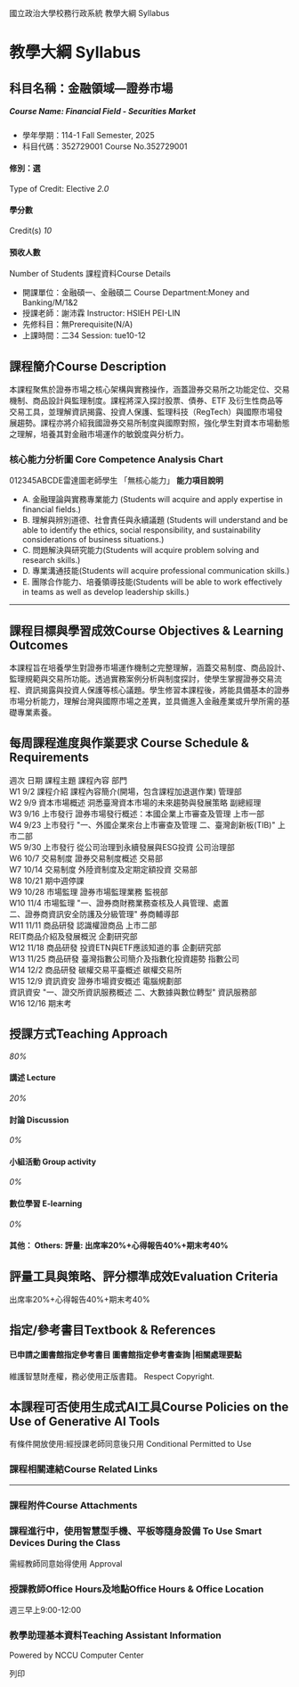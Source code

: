國立政治大學校務行政系統 教學大綱 Syllabus
# 教學大綱 Syllabus
##  科目名稱：金融領域—證券市場
#####  Course Name: Financial Field - Securities Market
  * 學年學期：114-1 Fall Semester, 2025 
  * 科目代碼：352729001 Course No.352729001


#### 修別：選
Type of Credit: Elective 
_2.0_
#### 學分數
Credit(s)
_10_
#### 預收人數
Number of Students
課程資料Course Details
  * 開課單位：金融碩一、金融碩二 Course Department:Money and Banking/M/1&2 
  * 授課老師：謝沛霖 Instructor: HSIEH PEI-LIN 
  * 先修科目：無Prerequisite(N/A)
  * 上課時間：二34 Session: tue10-12 


##  課程簡介Course Description
本課程聚焦於證券市場之核心架構與實務操作，涵蓋證券交易所之功能定位、交易機制、商品設計與監理制度。課程將深入探討股票、債券、ETF 及衍生性商品等交易工具，並理解資訊揭露、投資人保護、監理科技（RegTech）與國際市場發展趨勢。課程亦將介紹我國證券交易所制度與國際對照，強化學生對資本市場動態之理解，培養其對金融市場運作的敏銳度與分析力。
###  核心能力分析圖 Core Competence Analysis Chart
012345ABCDE雷達圖老師學生
「無核心能力」 
**能力項目說明**
  * A. 金融理論與實務專業能力 (Students will acquire and apply expertise in financial fields.)
  * B. 理解與辨別道德、社會責任與永續議題 (Students will understand and be able to identify the ethics, social responsibility, and sustainability considerations of business situations.)
  * C. 問題解決與研究能力(Students will acquire problem solving and research skills.)
  * D. 專業溝通技能(Students will acquire professional communication skills.)
  * E. 團隊合作能力、培養領導技能(Students will be able to work effectively in teams as well as develop leadership skills.)


* * *
##  課程目標與學習成效Course Objectives & Learning Outcomes 
本課程旨在培養學生對證券市場運作機制之完整理解，涵蓋交易制度、商品設計、監理規範與交易所功能。透過實務案例分析與制度探討，使學生掌握證券交易流程、資訊揭露與投資人保護等核心議題。學生修習本課程後，將能具備基本的證券市場分析能力，理解台灣與國際市場之差異，並具備進入金融產業或升學所需的基礎專業素養。
##  每周課程進度與作業要求 Course Schedule & Requirements
週次 日期 課程主題 課程內容 部門  
W1 9/2 課程介紹 課程內容簡介(開場，包含課程加退選作業) 管理部  
W2 9/9 資本市場概述 洞悉臺灣資本市場的未來趨勢與發展策略 副總經理  
W3 9/16 上市發行 證券市場發行概述：本國企業上市審查及管理 上市一部  
W4 9/23 上市發行 "一、外國企業來台上市審查及管理
二、臺灣創新板(TIB)" 上市二部  
W5 9/30 上市發行 從公司治理到永續發展與ESG投資 公司治理部  
W6 10/7 交易制度 證券交易制度概述 交易部  
W7 10/14 交易制度 外陸資制度及定期定額投資 交易部  
W8 10/21 期中週停課   
W9 10/28 市場監理 證券市場監理業務 監視部  
W10 11/4 市場監理 "一、證券商財務業務查核及人員管理、處置  
二、證券商資訊安全防護及分級管理" 券商輔導部  
W11 11/11 商品研發 認識權證商品 上市二部  
REIT商品介紹及發展概況 企劃研究部  
W12 11/18 商品研發 投資ETN與ETF應該知道的事 企劃研究部  
W13 11/25 商品研發 臺灣指數公司簡介及指數化投資趨勢 指數公司  
W14 12/2 商品研發 碳權交易平臺概述 碳權交易所  
W15 12/9 資訊資安 證券市場資安概述 電腦規劃部  
資訊資安 "一、證交所資訊服務概述
二、大數據與數位轉型" 資訊服務部  
W16 12/16 期末考 
##  授課方式Teaching Approach
_80%_
####  講述 Lecture
_20%_
####  討論 Discussion
_0%_
####  小組活動 Group activity
_0%_
####  數位學習 E-learning
_0%_
####  其他： Others: 評量: 出席率20%+心得報告40%+期末考40% 
##  評量工具與策略、評分標準成效Evaluation Criteria
出席率20%+心得報告40%+期末考40%
##  指定/參考書目Textbook & References
####  已申請之圖書館指定參考書目  圖書館指定參考書查詢 |相關處理要點
維護智慧財產權，務必使用正版書籍。 Respect Copyright.
##  本課程可否使用生成式AI工具Course Policies on the Use of Generative AI Tools
有條件開放使用:經授課老師同意後只用 Conditional Permitted to Use 
###  課程相關連結Course Related Links
* * *
###  課程附件Course Attachments
###  課程進行中，使用智慧型手機、平板等隨身設備 To Use Smart Devices During the Class
需經教師同意始得使用  Approval
###  授課教師Office Hours及地點Office Hours & Office Location
週三早上9:00-12:00
###  教學助理基本資料Teaching Assistant Information
Powered by NCCU Computer Center
  
列印
